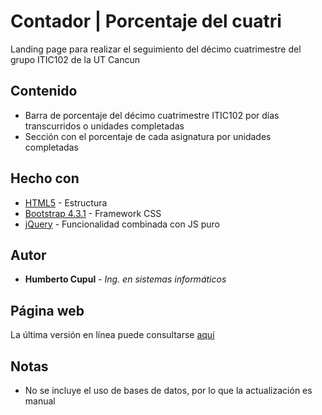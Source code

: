 # Contador | Porcentaje del cuatri

Landing page para realizar el seguimiento del décimo cuatrimestre del grupo ITIC102 de la UT Cancun

## Contenido

* Barra de porcentaje del décimo cuatrimestre ITIC102 por días transcurridos o unidades completadas
* Sección con el porcentaje de cada asignatura por unidades completadas

## Hecho con

* [HTML5](https://www.w3schools.com/html/html5_intro.asp) - Estructura
* [Bootstrap 4.3.1](https://www.w3schools.com/bootstrap4/bootstrap_get_started.asp) - Framework CSS
* [jQuery](https://jquery.com/) - Funcionalidad combinada con JS puro

## Autor

* **Humberto Cupul** - *Ing. en sistemas informáticos*

## Página web

La última versión en línea puede consultarse [aquí](https://cuatri.000webhostapp.com/)

## Notas

* No se incluye el uso de bases de datos, por lo que la actualización es manual
